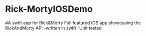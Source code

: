 # Rick-MortyIOSDemo
#A swift app for Rick&Morty
Full featured iOS app showcasing the RickAndMorty API
-written in swift
-Unit tested
